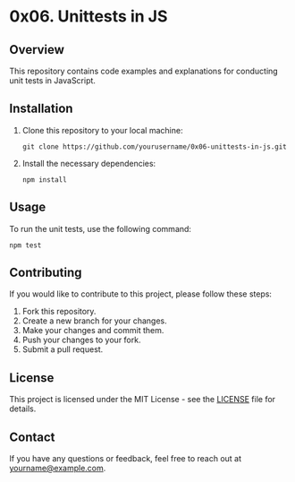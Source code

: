 # 0x06. Unittests in JS

## Overview
This repository contains code examples and explanations for conducting unit tests in JavaScript.

## Installation
1. Clone this repository to your local machine:
   ```
   git clone https://github.com/yourusername/0x06-unittests-in-js.git
   ```

2. Install the necessary dependencies:
   ```
   npm install
   ```

## Usage
To run the unit tests, use the following command:
```
npm test
```

## Contributing
If you would like to contribute to this project, please follow these steps:
1. Fork this repository.
2. Create a new branch for your changes.
3. Make your changes and commit them.
4. Push your changes to your fork.
5. Submit a pull request.

## License
This project is licensed under the MIT License - see the [LICENSE](LICENSE) file for details.

## Contact
If you have any questions or feedback, feel free to reach out at yourname@example.com.